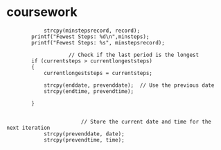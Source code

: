 # coursework
                strcpy(minstepsrecord, record);
            printf("Fewest Steps: %d\n",minsteps);
            printf("Fewest Steps: %s", minstepsrecord);

                        // Check if the last period is the longest
            if (currentsteps > currentlongeststeps) 
            {
                currentlongeststeps = currentsteps;

                strcpy(enddate, prevenddate);  // Use the previous date
                strcpy(endtime, prevendtime);

            }


                            // Store the current date and time for the next iteration
                strcpy(prevenddate, date);
                strcpy(prevendtime, time);